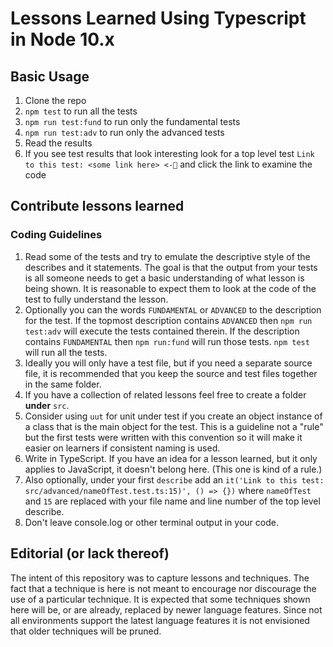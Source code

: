 # Lessons Learned Using Typescript in Node 10.x

## Basic Usage

1. Clone the repo
1. `npm test` to run all the tests
1. `npm run test:fund` to run only the fundamental tests
1. `npm run test:adv` to run only the advanced tests
1. Read the results
1. If you see test results that look interesting look for a top level test `Link to this test: <some link here> <-🐞` and click the link to examine the code

## Contribute lessons learned

### Coding Guidelines

1. Read some of the tests and try to emulate the descriptive style of the describes and it statements. The goal is that the output from your tests is all someone needs to get a basic understanding of what lesson is being shown. It is reasonable to expect them to look at the code of the test to fully understand the lesson.
1. Optionally you can the words `FUNDAMENTAL` or `ADVANCED` to the description for the test. If the topmost description contains `ADVANCED` then `npm run test:adv` will execute the tests contained therein. If the description contains `FUNDAMENTAL` then `npm run:fund` will run those tests. `npm test` will run all the tests.
1. Ideally you will only have a test file, but if you need a separate source file, it is recommended that you keep the source and test files together in the same folder.
1. If you have a collection of related lessons feel free to create a folder **under** `src`.
1. Consider using `uut` for unit under test if you create an object instance of a class that is the main object for the test. This is a guideline not a "rule" but the first tests were written with this convention so it will make it easier on learners if consistent naming is used.
1. Write in TypeScript. If you have an idea for a lesson learned, but it only applies to JavaScript, it doesn't belong here. (This one is kind of a rule.)
1. Also optionally, under your first `describe` add an `it('Link to this test: src/advanced/nameOfTest.test.ts:15)', () => {})` where `nameOfTest` and `15` are replaced with your file name and line number of the top level describe.
1. Don't leave console.log or other terminal output in your code.

## Editorial (or lack thereof)

The intent of this repository was to capture lessons and techniques. The fact that a technique is here is not meant to encourage nor discourage the use of a particular technique. It is expected that some techniques shown here will be, or are already, replaced by newer language features. Since not all environments support the latest language features it is not envisioned that older techniques will be pruned.

